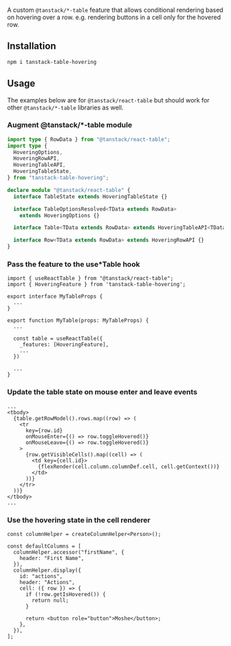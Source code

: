 A custom `@tanstack/*-table` feature that allows conditional rendering based on hovering over a row. e.g. rendering buttons in a cell only for the hovered row.

## Installation

```bash
npm i tanstack-table-hovering
```

## Usage

The examples below are for `@tanstack/react-table` but should work for other `@tanstack/*-table` libraries as well.

### Augment @tanstack/\*-table module

```ts
import type { RowData } from "@tanstack/react-table";
import type {
  HoveringOptions,
  HoveringRowAPI,
  HoveringTableAPI,
  HoveringTableState,
} from "tanstack-table-hovering";

declare module "@tanstack/react-table" {
  interface TableState extends HoveringTableState {}

  interface TableOptionsResolved<TData extends RowData>
    extends HoveringOptions {}

  interface Table<TData extends RowData> extends HoveringTableAPI<TData> {}

  interface Row<TData extends RowData> extends HoveringRowAPI {}
}
```

### Pass the feature to the use\*Table hook

```tsx
import { useReactTable } from "@tanstack/react-table";
import { HoveringFeature } from 'tanstack-table-hovering';

export interface MyTableProps {
  ...
}

export function MyTable(props: MyTableProps) {
  ...

  const table = useReactTable({
    _features: [HoveringFeature],
    ...
  })

  ...
}
```

### Update the table state on mouse enter and leave events

```tsx
...
<tbody>
  {table.getRowModel().rows.map((row) => (
    <tr
      key={row.id}
      onMouseEnter={() => row.toggleHovered()}
      onMouseLeave={() => row.toggleHovered()}
    >
      {row.getVisibleCells().map((cell) => (
        <td key={cell.id}>
          {flexRender(cell.column.columnDef.cell, cell.getContext())}
        </td>
      ))}
    </tr>
  ))}
</tbody>
...
```

### Use the hovering state in the cell renderer

```tsx
const columnHelper = createColumnHelper<Person>();

const defaultColumns = [
  columnHelper.accessor("firstName", {
    header: "First Name",
  }),
  columnHelper.display({
    id: "actions",
    header: "Actions",
    cell: ({ row }) => {
      if (!row.getIsHovered()) {
        return null;
      }

      return <button role="button">Moshe</button>;
    },
  }),
];
```
